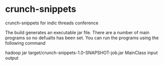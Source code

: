 crunch-snippets
===============

crunch-snippets for indic threads conference

The build generates an executable jar file. There are a number of main programs so no defualts has been set.
You can run the programs using the following command

hadoop jar target/crunch-snippets-1.0-SNAPSHOT-job.jar MainClass input output

